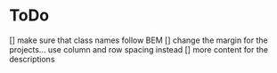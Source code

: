 # ToDo

[] make sure that class names follow BEM
[] change the margin for the projects... use column and row spacing instead
[] more content for the descriptions
